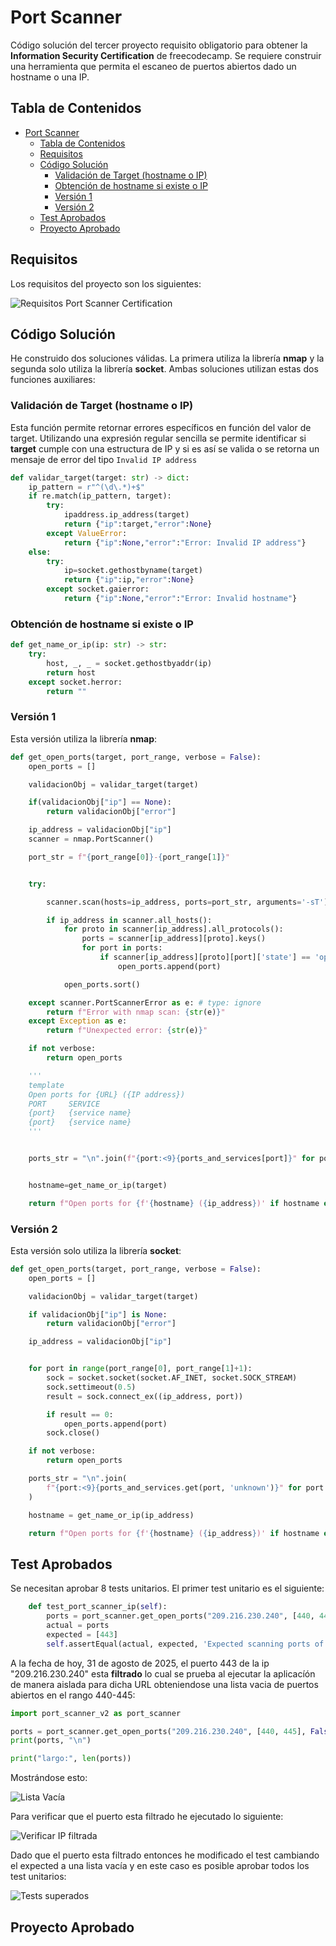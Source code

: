 # Port Scanner

Código solución del tercer proyecto requisito obligatorio para obtener la **Information Security Certification** de freecodecamp. Se requiere construir una herramienta que permita el escaneo de puertos abiertos dado un hostname o una IP.

## Tabla de Contenidos

- [Port Scanner](#port-scanner)
  - [Tabla de Contenidos](#tabla-de-contenidos)
  - [Requisitos](#requisitos)
  - [Código Solución](#código-solución)
    - [Validación de Target (hostname o IP)](#validación-de-target-hostname-o-ip)
    - [Obtención de hostname si existe o IP](#obtención-de-hostname-si-existe-o-ip)
    - [Versión 1](#versión-1)
    - [Versión 2](#versión-2)
  - [Test Aprobados](#test-aprobados)
  - [Proyecto Aprobado](#proyecto-aprobado)

## Requisitos

Los requisitos del proyecto son los siguientes:

![Requisitos Port Scanner Certification](./requisitos.png)

## Código Solución

He construido dos soluciones válidas. La primera utiliza la librería **nmap** y la segunda solo utiliza la librería **socket**. Ambas soluciones utilizan estas dos funciones auxiliares:

### Validación de Target (hostname o IP)

Esta función permite retornar errores específicos en función del valor de target. Utilizando una expresión regular sencilla se permite identificar si **target** cumple con una estructura de IP y si es así se valida o se retorna un mensaje de error del tipo `Invalid IP address`

```py
def validar_target(target: str) -> dict:
    ip_pattern = r"^(\d\.*)+$"
    if re.match(ip_pattern, target):
        try:
            ipaddress.ip_address(target)
            return {"ip":target,"error":None}
        except ValueError:
            return {"ip":None,"error":"Error: Invalid IP address"}
    else:
        try:
            ip=socket.gethostbyname(target)
            return {"ip":ip,"error":None}
        except socket.gaierror:
            return {"ip":None,"error":"Error: Invalid hostname"}
```

### Obtención de hostname si existe o IP

```py
def get_name_or_ip(ip: str) -> str:
    try:
        host, _, _ = socket.gethostbyaddr(ip)
        return host
    except socket.herror:
        return ""
```

### Versión 1

Esta versión utiliza la librería **nmap**:

```py
def get_open_ports(target, port_range, verbose = False):
    open_ports = []

    validacionObj = validar_target(target)

    if(validacionObj["ip"] == None):
        return validacionObj["error"]

    ip_address = validacionObj["ip"]
    scanner = nmap.PortScanner()

    port_str = f"{port_range[0]}-{port_range[1]}"


    try:

        scanner.scan(hosts=ip_address, ports=port_str, arguments='-sT')

        if ip_address in scanner.all_hosts():
            for proto in scanner[ip_address].all_protocols():
                ports = scanner[ip_address][proto].keys()
                for port in ports:
                    if scanner[ip_address][proto][port]['state'] == 'open':
                        open_ports.append(port)

            open_ports.sort()

    except scanner.PortScannerError as e: # type: ignore
        return f"Error with nmap scan: {str(e)}"
    except Exception as e:
        return f"Unexpected error: {str(e)}"

    if not verbose:
        return open_ports

    '''
    template
    Open ports for {URL} ({IP address})
    PORT     SERVICE
    {port}   {service name}
    {port}   {service name}
    '''


    ports_str = "\n".join(f"{port:<9}{ports_and_services[port]}" for port in open_ports)


    hostname=get_name_or_ip(target)

    return f"Open ports for {f'{hostname} ({ip_address})' if hostname else ip_address}\nPORT     SERVICE\n{ports_str}"

```

### Versión 2

Esta versión solo utiliza la librería **socket**:

```py
def get_open_ports(target, port_range, verbose = False):
    open_ports = []

    validacionObj = validar_target(target)

    if validacionObj["ip"] is None:
        return validacionObj["error"]

    ip_address = validacionObj["ip"]


    for port in range(port_range[0], port_range[1]+1):
        sock = socket.socket(socket.AF_INET, socket.SOCK_STREAM)
        sock.settimeout(0.5)
        result = sock.connect_ex((ip_address, port))

        if result == 0:
            open_ports.append(port)
        sock.close()

    if not verbose:
        return open_ports

    ports_str = "\n".join(
        f"{port:<9}{ports_and_services.get(port, 'unknown')}" for port in open_ports
    )

    hostname = get_name_or_ip(ip_address)

    return f"Open ports for {f'{hostname} ({ip_address})' if hostname else ip_address}\nPORT     SERVICE\n{ports_str}"
```

## Test Aprobados

Se necesitan aprobar 8 tests unitarios. El primer test unitario es el siguiente:

```py
    def test_port_scanner_ip(self):
        ports = port_scanner.get_open_ports("209.216.230.240", [440, 445], False)
        actual = ports
        expected = [443]
        self.assertEqual(actual, expected, 'Expected scanning ports of IP address to return [443].')
```

A la fecha de hoy, 31 de agosto de 2025, el puerto 443 de la ip "209.216.230.240" esta **filtrado** lo cual se prueba al ejecutar la aplicacíón de manera aislada para dicha URL obteniendose una lista vacia de puertos abiertos en el rango 440-445:

```py
import port_scanner_v2 as port_scanner

ports = port_scanner.get_open_ports("209.216.230.240", [440, 445], False)
print(ports, "\n")

print("largo:", len(ports))
```

Mostrándose esto:

![Lista Vacía](./lista_vacia.webp)

Para verificar que el puerto esta filtrado he ejecutado lo siguiente:

![Verificar IP filtrada](./puerto_filtrado.webp)

Dado que el puerto esta filtrado entonces he modificado el test cambiando el expected a una lista vacía y en este caso es posible aprobar todos los test unitarios:

![Tests superados](./test_superados.webp)

## Proyecto Aprobado
